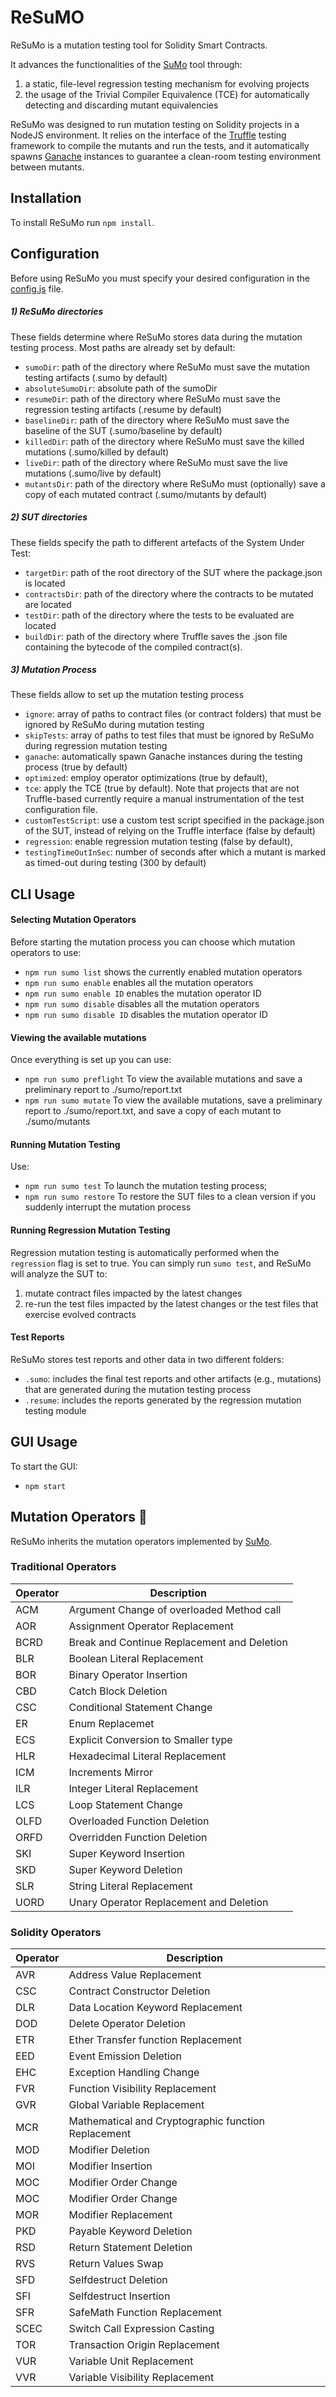 # ReSuMO

ReSuMo is a mutation testing tool for Solidity Smart Contracts. 

It advances the functionalities of the [SuMo](https://github.com/MorenaBarboni/SuMo-SOlidity-MUtator) tool through:
1. a static, file-level regression testing mechanism for evolving projects
2. the usage of the Trivial Compiler Equivalence (TCE) for automatically detecting and discarding mutant equivalencies

ReSuMo was designed to run mutation testing on Solidity projects in a NodeJS environment. It relies on the interface of the [Truffle](https://github.com/trufflesuite/truffle) testing framework to compile the mutants and run the tests, and it automatically spawns [Ganache](https://github.com/trufflesuite/ganache) instances to guarantee a clean-room testing environment between mutants.

## Installation
To install ReSuMo run ```npm install```.

## Configuration
Before using ReSuMo you must specify your desired configuration in the [config.js](https://github.com/MorenaBarboni/ReSuMo/blob/main/src/config.js) file.

##### 1) ReSuMo directories
These fields determine where ReSuMo stores data during the mutation testing process. Most paths are already set by default:
* ```sumoDir```: path of the directory where ReSuMo must save the mutation testing artifacts (.sumo by default)
* ```absoluteSumoDir```: absolute path of the sumoDir
* ```resumeDir```: path of the directory where ReSuMo must save the regression testing artifacts (.resume by default)
* ```baselineDir```: path of the directory where ReSuMo must save the baseline of the SUT (.sumo/baseline by default)
* ```killedDir```: path of the directory where ReSuMo must save the killed mutations (.sumo/killed by default)
* ```liveDir```: path of the directory where ReSuMo must save the live mutations (.sumo/live by default)
* ```mutantsDir```: path of the directory where ReSuMo must (optionally) save a copy of each mutated contract (.sumo/mutants by default)

##### 2) SUT directories
These fields specify the path to different artefacts of the System Under Test:
* ```targetDir```: path of the root directory of the SUT where the package.json is located
* ```contractsDir```: path of the directory where the contracts to be mutated are located
* ```testDir```: path of the directory where the tests to be evaluated are located
* ```buildDir```: path of the directory where Truffle saves the .json file containing the bytecode of the compiled contract(s).
 
##### 3) Mutation Process
These fields allow to set up the mutation testing process

*  ```ignore```:  array of paths to contract files (or contract folders) that must be ignored by ReSuMo during mutation testing
* ```skipTests```:   array of paths to test files that must be ignored by ReSuMo during regression mutation testing
* ```ganache```: automatically spawn Ganache instances during the testing process (true by default)
* ```optimized```: employ operator optimizations (true by default),
* ```tce```: apply the TCE (true by default). Note that projects that are not Truffle-based currently require a manual instrumentation of the test configuration file. 
* ```customTestScript```: use a custom test script specified in the package.json of the SUT, instead of relying on the Truffle interface (false by default)
* ```regression```: enable regression mutation testing (false by default),
* ```testingTimeOutInSec```: number of seconds after which a mutant is marked as timed-out during testing (300 by default)


## CLI Usage

#### Selecting Mutation Operators
Before starting the mutation process you can choose which mutation operators to use:
* ```npm run sumo list``` shows the currently enabled mutation operators
* ```npm run sumo enable``` enables all the mutation operators
* ```npm run sumo enable ID``` enables the mutation operator ID
* ```npm run sumo disable``` disables all the mutation operators
* ```npm run sumo disable ID``` disables the mutation operator ID

#### Viewing the available mutations
Once everything is set up you can use:
* ```npm run sumo preflight``` To view the available mutations and save a preliminary report  to ./sumo/report.txt
* ```npm run sumo mutate``` To view the available mutations, save a preliminary report  to ./sumo/report.txt, and save a copy of each mutant to ./sumo/mutants

#### Running Mutation Testing
Use:
* ```npm run sumo test``` To launch the mutation testing process;
* ```npm run sumo restore``` To restore the SUT files to a clean version if you suddenly interrupt the mutation process

#### Running Regression Mutation Testing
Regression mutation testing is automatically performed when the ``regression`` flag is set to true. You can simply run  ```sumo test```, and ReSuMo will analyze the SUT to:
1. mutate contract files impacted by the latest changes
2. re-run the test files impacted by the latest changes or the test files that exercise evolved contracts

#### Test Reports
ReSuMo stores test reports and other data in two different folders:
*  ```.sumo```: includes the final test reports and other artifacts (e.g., mutations) that are generated during the mutation testing process
*  ```.resume```: includes the reports generated by the regression mutation testing module


## GUI Usage

To start the GUI:
* ```npm start```

## Mutation Operators 👾

ReSuMo inherits the mutation operators implemented by [SuMo](https://github.com/MorenaBarboni/SuMo-SOlidity-MUtator).

### Traditional Operators
| Operator | Description |
| ------ | ------ |
| ACM| Argument Change of overloaded Method call |
| AOR | Assignment Operator Replacement |
| BCRD | Break and Continue Replacement and Deletion |
| BLR | Boolean Literal Replacement |
| BOR | Binary Operator Insertion |
| CBD | Catch Block Deletion |
| CSC | Conditional Statement Change |
| ER | Enum Replacemet |
| ECS | Explicit Conversion to Smaller type |
| HLR | Hexadecimal Literal Replacement |
| ICM | Increments Mirror |
| ILR | Integer Literal Replacement |
| LCS | Loop Statement Change |
| OLFD | Overloaded Function Deletion |
| ORFD | Overridden Function Deletion |
| SKI | Super Keyword Insertion |
| SKD | Super Keyword Deletion |
| SLR | String Literal Replacement |
| UORD | Unary Operator Replacement and Deletion |

### Solidity Operators
|Operator | Description |
| ------ | ------ |
| AVR | Address Value Replacement |
| CSC | Contract Constructor Deletion |
| DLR | Data Location Keyword Replacement |
| DOD | Delete Operator Deletion |
| ETR | Ether Transfer function Replacement |
| EED |  Event Emission Deletion |
| EHC | Exception Handling Change |
| FVR | Function Visibility Replacement |
| GVR | Global Variable Replacement |
| MCR | Mathematical and Cryptographic function Replacement |
| MOD | Modifier Deletion |
| MOI | Modifier Insertion |
| MOC | Modifier Order Change |
| MOC | Modifier Order Change |
| MOR | Modifier Replacement |
| PKD | Payable Keyword Deletion |
| RSD | Return Statement Deletion |
| RVS | Return Values Swap |
| SFD | Selfdestruct Deletion |
| SFI | Selfdestruct Insertion |
| SFR | SafeMath Function Replacement |
| SCEC | Switch Call Expression Casting |
| TOR | Transaction Origin Replacement |
| VUR | Variable Unit Replacement |
| VVR | Variable Visibility Replacement |

